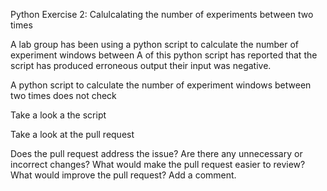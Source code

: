 Python Exercise 2: Calulcalating the number of experiments between two times


A lab group has been using a python script to calculate the number of 
experiment windows between 
A of this python script has reported that the script has produced 
erroneous output their input was negative.

A python script to calculate the number of experiment windows between two 
times does not check 

Take a look a the script



Take a look at the pull request

Does the pull request address the issue?
Are there any unnecessary or incorrect changes?
What would make the pull request easier to review?
What would improve the pull request? Add a comment.
